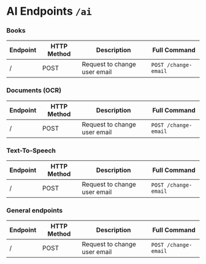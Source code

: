 # AI Endpoints `/ai`

### Books

| Endpoint | HTTP Method | Description                  | Full Command         |
| -------- | ----------- | ---------------------------- | -------------------- |
| /        | POST        | Request to change user email | `POST /change-email` |

### Documents (OCR)

| Endpoint | HTTP Method | Description                  | Full Command         |
| -------- | ----------- | ---------------------------- | -------------------- |
| /        | POST        | Request to change user email | `POST /change-email` |

### Text-To-Speech

| Endpoint | HTTP Method | Description                  | Full Command         |
| -------- | ----------- | ---------------------------- | -------------------- |
| /        | POST        | Request to change user email | `POST /change-email` |

### General endpoints

| Endpoint | HTTP Method | Description                  | Full Command         |
| -------- | ----------- | ---------------------------- | -------------------- |
| /        | POST        | Request to change user email | `POST /change-email` |
